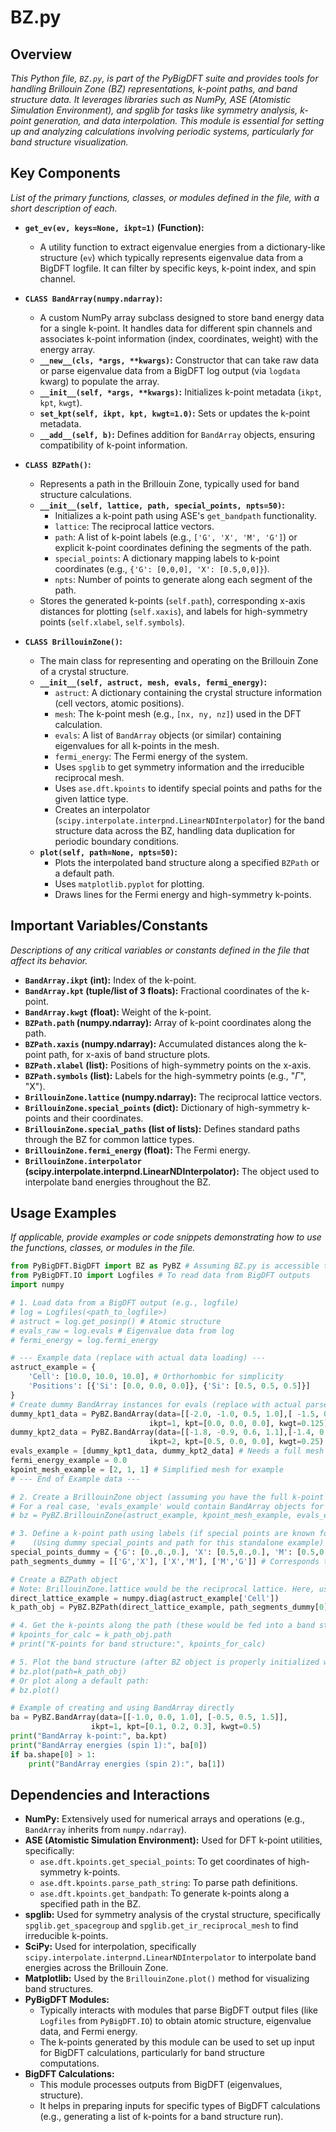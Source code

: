 # BZ.py

## Overview

*This Python file, `BZ.py`, is part of the PyBigDFT suite and provides tools for handling Brillouin Zone (BZ) representations, k-point paths, and band structure data. It leverages libraries such as NumPy, ASE (Atomistic Simulation Environment), and spglib for tasks like symmetry analysis, k-point generation, and data interpolation. This module is essential for setting up and analyzing calculations involving periodic systems, particularly for band structure visualization.*

## Key Components

*List of the primary functions, classes, or modules defined in the file, with a short description of each.*

*   **`get_ev(ev, keys=None, ikpt=1)` (Function):**
    *   A utility function to extract eigenvalue energies from a dictionary-like structure (`ev`) which typically represents eigenvalue data from a BigDFT logfile. It can filter by specific keys, k-point index, and spin channel.

*   **`CLASS BandArray(numpy.ndarray)`:**
    *   A custom NumPy array subclass designed to store band energy data for a single k-point. It handles data for different spin channels and associates k-point information (index, coordinates, weight) with the energy array.
    *   **`__new__(cls, *args, **kwargs)`:** Constructor that can take raw data or parse eigenvalue data from a BigDFT log output (via `logdata` kwarg) to populate the array.
    *   **`__init__(self, *args, **kwargs)`:** Initializes k-point metadata (`ikpt`, `kpt`, `kwgt`).
    *   **`set_kpt(self, ikpt, kpt, kwgt=1.0)`:** Sets or updates the k-point metadata.
    *   **`__add__(self, b)`:** Defines addition for `BandArray` objects, ensuring compatibility of k-point information.

*   **`CLASS BZPath()`:**
    *   Represents a path in the Brillouin Zone, typically used for band structure calculations.
    *   **`__init__(self, lattice, path, special_points, npts=50)`:**
        *   Initializes a k-point path using ASE's `get_bandpath` functionality.
        *   `lattice`: The reciprocal lattice vectors.
        *   `path`: A list of k-point labels (e.g., `['G', 'X', 'M', 'G']`) or explicit k-point coordinates defining the segments of the path.
        *   `special_points`: A dictionary mapping labels to k-point coordinates (e.g., `{'G': [0,0,0], 'X': [0.5,0,0]}`).
        *   `npts`: Number of points to generate along each segment of the path.
    *   Stores the generated k-points (`self.path`), corresponding x-axis distances for plotting (`self.xaxis`), and labels for high-symmetry points (`self.xlabel`, `self.symbols`).

*   **`CLASS BrillouinZone()`:**
    *   The main class for representing and operating on the Brillouin Zone of a crystal structure.
    *   **`__init__(self, astruct, mesh, evals, fermi_energy)`:**
        *   `astruct`: A dictionary containing the crystal structure information (cell vectors, atomic positions).
        *   `mesh`: The k-point mesh (e.g., `[nx, ny, nz]`) used in the DFT calculation.
        *   `evals`: A list of `BandArray` objects (or similar) containing eigenvalues for all k-points in the mesh.
        *   `fermi_energy`: The Fermi energy of the system.
        *   Uses `spglib` to get symmetry information and the irreducible reciprocal mesh.
        *   Uses `ase.dft.kpoints` to identify special points and paths for the given lattice type.
        *   Creates an interpolator (`scipy.interpolate.interpnd.LinearNDInterpolator`) for the band structure data across the BZ, handling data duplication for periodic boundary conditions.
    *   **`plot(self, path=None, npts=50)`:**
        *   Plots the interpolated band structure along a specified `BZPath` or a default path.
        *   Uses `matplotlib.pyplot` for plotting.
        *   Draws lines for the Fermi energy and high-symmetry k-points.

## Important Variables/Constants

*Descriptions of any critical variables or constants defined in the file that affect its behavior.*

*   **`BandArray.ikpt` (int):** Index of the k-point.
*   **`BandArray.kpt` (tuple/list of 3 floats):** Fractional coordinates of the k-point.
*   **`BandArray.kwgt` (float):** Weight of the k-point.
*   **`BZPath.path` (numpy.ndarray):** Array of k-point coordinates along the path.
*   **`BZPath.xaxis` (numpy.ndarray):** Accumulated distances along the k-point path, for x-axis of band structure plots.
*   **`BZPath.xlabel` (list):** Positions of high-symmetry points on the x-axis.
*   **`BZPath.symbols` (list):** Labels for the high-symmetry points (e.g., "$\Gamma$", "X").
*   **`BrillouinZone.lattice` (numpy.ndarray):** The reciprocal lattice vectors.
*   **`BrillouinZone.special_points` (dict):** Dictionary of high-symmetry k-points and their coordinates.
*   **`BrillouinZone.special_paths` (list of lists):** Defines standard paths through the BZ for common lattice types.
*   **`BrillouinZone.fermi_energy` (float):** The Fermi energy.
*   **`BrillouinZone.interpolator` (scipy.interpolate.interpnd.LinearNDInterpolator):** The object used to interpolate band energies throughout the BZ.

## Usage Examples

*If applicable, provide examples or code snippets demonstrating how to use the functions, classes, or modules in the file.*

```python
from PyBigDFT.BigDFT import BZ as PyBZ # Assuming BZ.py is accessible this way
from PyBigDFT.IO import Logfiles # To read data from BigDFT outputs
import numpy

# 1. Load data from a BigDFT output (e.g., logfile)
# log = Logfiles(<path_to_logfile>)
# astruct = log.get_posinp() # Atomic structure
# evals_raw = log.evals # Eigenvalue data from log
# fermi_energy = log.fermi_energy

# --- Example data (replace with actual data loading) ---
astruct_example = {
    'Cell': [10.0, 10.0, 10.0], # Orthorhombic for simplicity
    'Positions': [{'Si': [0.0, 0.0, 0.0]}, {'Si': [0.5, 0.5, 0.5]}]
}
# Create dummy BandArray instances for evals (replace with actual parsed data)
dummy_kpt1_data = PyBZ.BandArray(data=[[-2.0, -1.0, 0.5, 1.0],[ -1.5, 0.0, 0.8, 1.2]],
                               ikpt=1, kpt=[0.0, 0.0, 0.0], kwgt=0.125)
dummy_kpt2_data = PyBZ.BandArray(data=[[-1.8, -0.9, 0.6, 1.1],[-1.4, 0.1, 0.9, 1.3]],
                               ikpt=2, kpt=[0.5, 0.0, 0.0], kwgt=0.25)
evals_example = [dummy_kpt1_data, dummy_kpt2_data] # Needs a full mesh for real BZ class
fermi_energy_example = 0.0
kpoint_mesh_example = [2, 1, 1] # Simplified mesh for example
# --- End of Example data ---

# 2. Create a BrillouinZone object (assuming you have the full k-point mesh data)
# For a real case, 'evals_example' would contain BandArray objects for all k-points in 'kpoint_mesh_example'
# bz = PyBZ.BrillouinZone(astruct_example, kpoint_mesh_example, evals_example, fermi_energy_example)

# 3. Define a k-point path using labels (if special points are known for the lattice)
#    (Using dummy special_points and path for this standalone example)
special_points_dummy = {'G': [0.,0.,0.], 'X': [0.5,0.,0.], 'M': [0.5,0.5,0.]}
path_segments_dummy = [['G','X'], ['X','M'], ['M','G']] # Corresponds to bz.special_paths[0] for cubic

# Create a BZPath object
# Note: BrillouinZone.lattice would be the reciprocal lattice. Here, using direct for simplicity of example.
direct_lattice_example = numpy.diag(astruct_example['Cell'])
k_path_obj = PyBZ.BZPath(direct_lattice_example, path_segments_dummy[0], special_points_dummy, npts=30)

# 4. Get the k-points along the path (these would be fed into a band structure calculation)
# kpoints_for_calc = k_path_obj.path
# print("K-points for band structure:", kpoints_for_calc)

# 5. Plot the band structure (after BZ object is properly initialized with full mesh data)
# bz.plot(path=k_path_obj)
# Or plot along a default path:
# bz.plot()

# Example of creating and using BandArray directly
ba = PyBZ.BandArray(data=[[-1.0, 0.0, 1.0], [-0.5, 0.5, 1.5]],
                  ikpt=1, kpt=[0.1, 0.2, 0.3], kwgt=0.5)
print("BandArray k-point:", ba.kpt)
print("BandArray energies (spin 1):", ba[0])
if ba.shape[0] > 1:
    print("BandArray energies (spin 2):", ba[1])
```

## Dependencies and Interactions

*   **NumPy:** Extensively used for numerical arrays and operations (e.g., `BandArray` inherits from `numpy.ndarray`).
*   **ASE (Atomistic Simulation Environment):** Used for DFT k-point utilities, specifically:
    *   `ase.dft.kpoints.get_special_points`: To get coordinates of high-symmetry k-points.
    *   `ase.dft.kpoints.parse_path_string`: To parse path definitions.
    *   `ase.dft.kpoints.get_bandpath`: To generate k-points along a specified path in the BZ.
*   **spglib:** Used for symmetry analysis of the crystal structure, specifically `spglib.get_spacegroup` and `spglib.get_ir_reciprocal_mesh` to find irreducible k-points.
*   **SciPy:** Used for interpolation, specifically `scipy.interpolate.interpnd.LinearNDInterpolator` to interpolate band energies across the Brillouin Zone.
*   **Matplotlib:** Used by the `BrillouinZone.plot()` method for visualizing band structures.
*   **PyBigDFT Modules:**
    *   Typically interacts with modules that parse BigDFT output files (like `Logfiles` from `PyBigDFT.IO`) to obtain atomic structure, eigenvalue data, and Fermi energy.
    *   The k-points generated by this module can be used to set up input for BigDFT calculations, particularly for band structure computations.
*   **BigDFT Calculations:**
    *   This module processes outputs from BigDFT (eigenvalues, structure).
    *   It helps in preparing inputs for specific types of BigDFT calculations (e.g., generating a list of k-points for a band structure run).
```
